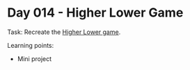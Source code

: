 # Day 014 - Higher Lower Game

Task: Recreate the [Higher Lower game](http://www.higherlowergame.com/).

Learning points:
- Mini project